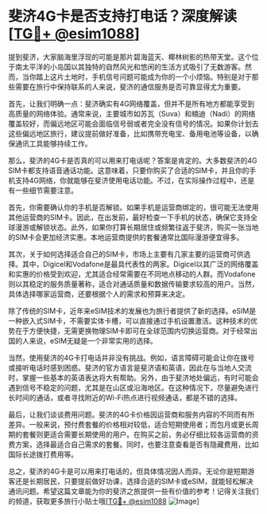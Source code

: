 # 斐济4G卡是否支持打电话？深度解读[[TG💪+ @esim1088](https://t.me/s/esim1088)]

提到斐济，大家脑海里浮现的可能是那片碧海蓝天、椰林树影的热带天堂。这个位于南太平洋的小岛国以其独特的自然风光和悠闲的生活方式吸引了无数游客。然而，当你踏上这片土地时，手机信号问题可能成为你的一个小烦恼。特别是对于那些需要在旅行中保持联系的人来说，斐济的通信服务是否可靠显得尤为重要。

首先，让我们明确一点：斐济确实有4G网络覆盖，但并不是所有地方都能享受到高质量的网络体验。通常来说，主要城市如苏瓦（Suva）和楠迪（Nadi）的网络覆盖较好，而偏远地区可能会面临信号弱或者完全没有信号的情况。如果你计划去这些偏远地区旅行，建议提前做好准备，比如携带充电宝、备用电池等设备，以确保通讯工具能够持续工作。

那么，斐济的4G卡是否真的可以用来打电话呢？答案是肯定的。大多数斐济的4G SIM卡都支持语音通话功能。这意味着，只要你购买了合适的SIM卡，并且你的手机支持4G网络，你就能够在斐济使用电话功能。不过，在实际操作过程中，还是有一些细节需要注意。

首先，你需要确认你的手机是否解锁。如果手机是运营商绑定的，很可能无法使用其他运营商的SIM卡。因此，在出发前，最好检查一下手机的状态，确保它支持全球漫游或解锁状态。此外，如果你打算长期居住或频繁往返于斐济，购买一张当地的SIM卡会更加经济实惠。本地运营商提供的套餐通常比国际漫游便宜得多。

其次，关于如何选择适合自己的SIM卡，市场上主要有几家主要的运营商可供选择。其中，Digicel和Vodafone是最具代表性的两家。Digicel以其广泛的网络覆盖和实惠的价格受到欢迎，尤其适合经常需要在不同地点移动的人群。而Vodafone则以其稳定的服务质量著称，适合对通话质量和数据传输要求较高的用户。当然，具体选择哪家运营商，还要根据个人的需求和预算来决定。

除了传统的SIM卡，近年来eSIM技术的发展也为旅行者提供了新的选择。eSIM是一种嵌入式SIM卡，不需要实体卡槽，可以直接通过手机设置激活。这种技术的优势在于方便快捷，无需更换物理SIM卡即可在全球范围内切换运营商。对于经常出国的人来说，eSIM无疑是一个非常实用的选择。

当然，使用斐济的4G卡打电话并非没有挑战。例如，语言障碍可能会让你在拨号或接听电话时感到困惑。斐济的官方语言是斐济语和英语，因此在与当地人交流时，掌握一些基本的英语表达将大有帮助。另外，由于斐济地处偏远，有时可能会遇到信号不稳定的问题，尤其是在山区或沿海地区。在这种情况下，尽量避免进行长时间的通话，或者寻找附近的Wi-Fi热点进行视频通话，都是不错的选择。

最后，让我们谈谈费用问题。斐济的4G卡价格因运营商和服务内容的不同而有所差异。一般来说，预付费套餐的价格相对较低，适合短期使用者；而包月或更长周期的套餐则更适合需要长期使用的用户。在购买之前，务必仔细比较各运营商的资费方案，选择最适合自己需求的套餐。同时，也要注意查看是否有隐藏费用，比如国际长途拨打费用等。

总之，斐济的4G卡是可以用来打电话的，但具体情况因人而异。无论你是短期游客还是长期居民，只要提前做好功课，选择合适的SIM卡或eSIM，就能轻松解决通讯问题。希望这篇文章能为你的斐济之旅提供一些有价值的参考！记得关注我们的频道，获取更多旅行小贴士哦[[TG💪+ @esim1088](https://t.me/s/esim1088) ![Image](https://i.postimg.cc/4NQfJmqS/Snipaste-2025-05-13-00-14-12.png)]